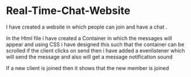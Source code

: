 # Real-Time-Chat-Website

I have created a website in which people can join and have a chat .

In the Html file i have created a Container in which the messages will appear and using CSS i have designed this such that the container can be scrolled
if the client clicks on send then i have added a evenlistener which will send the message and also will get a message notification sound

If a new client is joined then it shows that the new member is joined


